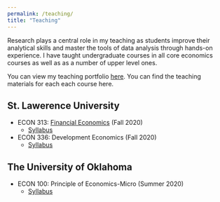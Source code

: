 ```yaml
---
permalink: /teaching/
title: "Teaching"
---
```


Research plays a central role in my teaching as students improve their
analytical skills and master the tools of data analysis through hands-on
experience. I have taught undergraduate courses in all core economics courses as well as as a number of upper level ones. 


You can view my teaching portfolio [here](/files/pdf/teaching/Portfolio.pdf).
You can find the teaching materials for each each course here.

## St. Lawerence University
- ECON 313: [Financial Economics](/_teaching/finacial) (Fall 2020)
    - [Syllabus](https://github.com/amirtayebi/amirtayebi.github.io/blob/master/files/ECON313_1_Syllabus.pdf)
- ECON 336: Development Economics (Fall 2020)
    - [Syllabus](https://github.com/amirtayebi/amirtayebi.github.io/blob/master/files/ECON336_Syllabus.pdf)

## The University of Oklahoma
- ECON 100: Principle of Economics-Micro (Summer 2020)
    - [Syllabus](https://github.com/amirtayebi/amirtayebi.github.io/blob/master/files/ECON336_Syllabus.pdf)

